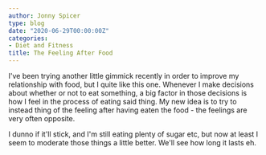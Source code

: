 ```yaml
---
author: Jonny Spicer
type: blog
date: "2020-06-29T00:00:00Z"
categories:
- Diet and Fitness
title: The Feeling After Food
---
```

I've been trying another little gimmick recently in order to improve my relationship with food, but I quite like this one. Whenever I make decisions about whether or not
to eat something, a big factor in those decisions is how I feel in the process of eating said thing. My new idea is to try to instead thing of the feeling after
having eaten the food - the feelings are very often opposite.

I dunno if it'll stick, and I'm still eating plenty of sugar etc, but now at least I seem to moderate those things a little better. We'll see how long it lasts eh.
